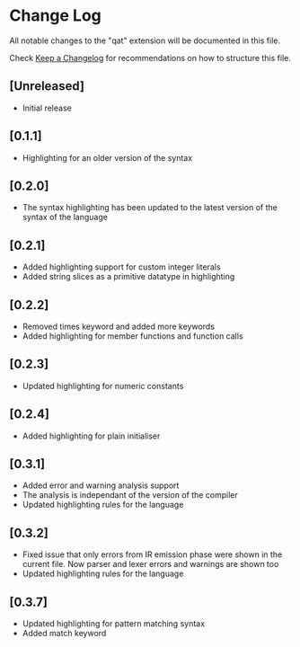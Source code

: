 # Change Log

All notable changes to the "qat" extension will be documented in this file.

Check [Keep a Changelog](http://keepachangelog.com/) for recommendations on how to structure this file.

## [Unreleased]

- Initial release

## [0.1.1]

- Highlighting for an older version of the syntax

## [0.2.0]

- The syntax highlighting has been updated to the latest version of the syntax of the language

## [0.2.1]

- Added highlighting support for custom integer literals
- Added string slices as a primitive datatype in highlighting

## [0.2.2]

- Removed times keyword and added more keywords
- Added highlighting for member functions and function calls

## [0.2.3]

- Updated highlighting for numeric constants

## [0.2.4]

- Added highlighting for plain initialiser

## [0.3.1]

- Added error and warning analysis support
- The analysis is independant of the version of the compiler
- Updated highlighting rules for the language

## [0.3.2]

- Fixed issue that only errors from IR emission phase were shown in the current file. Now parser and lexer errors and warnings are shown too
- Updated highlighting rules for the language

## [0.3.7]

- Updated highlighting for pattern matching syntax
- Added match keyword

